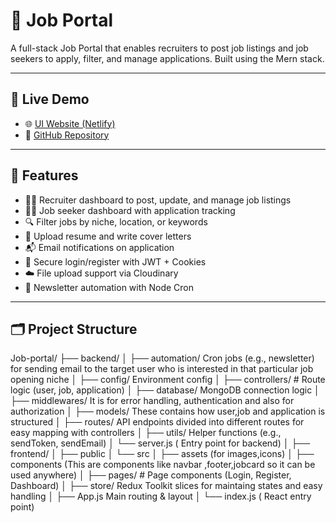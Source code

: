 # 💼 Job Portal

A full-stack Job Portal that enables recruiters to post job listings and job seekers to apply, filter, and manage applications. Built using the Mern stack.

---

## 🔗 Live Demo

- 🌐 [UI Website (Netlify)](https://fluffy-clafoutis-27d262.netlify.app)
- 📁 [GitHub Repository](https://github.com/paragsewani/Job-portal)

---

## 🚀 Features

- 👨‍💼 Recruiter dashboard to post, update, and manage job listings
- 👨‍🎓 Job seeker dashboard with application tracking
- 🔍 Filter jobs by niche, location, or keywords
- 📄 Upload resume and write cover letters
- 📬 Email notifications on application
- 🔐 Secure login/register with JWT + Cookies
- ☁️ File upload support via Cloudinary
- 📰 Newsletter automation with Node Cron

---

## 🗂️ Project Structure

Job-portal/
├── backend/
│ ├── automation/  Cron jobs (e.g., newsletter) for sending email to the target user who is interested in that particular job opening niche
│ ├── config/  Environment config
│ ├── controllers/ # Route logic (user, job, application)
│ ├── database/  MongoDB connection logic
│ ├── middlewares/ It is for  error handling, authentication and also for authorization 
│ ├── models/  These contains how user,job and application is structured
│ ├── routes/  API endpoints divided into different routes for easy mapping with controllers
│ ├── utils/  Helper functions (e.g., sendToken, sendEmail)
│ └── server.js ( Entry point for backend)
│
├── frontend/
│ ├── public
│ └── src
│ ├── assets (for images,icons)
│ ├── components (This are components like navbar ,footer,jobcard so it can be used anywhere)
│ ├── pages/ # Page components (Login, Register, Dashboard)
│ ├── store/  Redux Toolkit slices for maintaing states and easy handling
│ ├── App.js  Main routing & layout
│ └── index.js ( React entry point)
